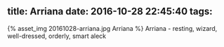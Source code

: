 title: Arriana
date: 2016-10-28 22:45:40
tags:
---
{% asset_img 20161028-arriana.jpg Arriana %}
Arriana - resting, wizard, well-dressed, orderly, smart aleck
